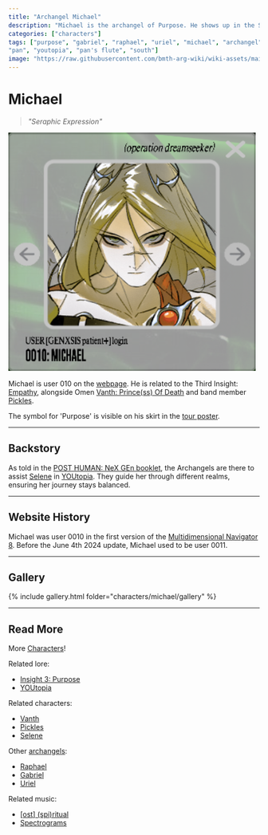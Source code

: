 ```yaml
---
title: "Archangel Michael"
description: "Michael is the archangel of Purpose. He shows up in the South of YOUtopia on Selene's map."
categories: ["characters"]
tags: ["purpose", "gabriel", "raphael", "uriel", "michael", "archangel", "selene's map", 
"pan", "youtopia", "pan's flute", "south"]
image: "https://raw.githubusercontent.com/bmth-arg-wiki/wiki-assets/main/characters/michael/michael-300x300.png"
---
```

# Michael

> *"Seraphic Expression"*

![Avatar for Michael](https://raw.githubusercontent.com/bmth-arg-wiki/wiki-assets/main/characters/michael/10michael.png)

Michael is user 010 on the [webpage](../webpage). He is related to the Third Insight: 
[Empathy](../lore/insight2-empathy), alongside Omen [Vanth: Prince(ss) Of Death](vanth) 
and band member [Pickles](pickles).

The symbol for 'Purpose' is visible on his skirt in the [tour poster](#gallery).

***

## Backstory

As told in the [POST HUMAN: NeX GEn booklet](../lore/booklet), 
the Archangels are there to assist [Selene](selene) in [YOUtopia](../lore/youtopia).
They guide her through different realms, ensuring her journey stays balanced.

***

## Website History

Michael was user 0010 in the first version of the [Multidimensional Navigator 8](../webpage).
Before the June 4th 2024 update, Michael used to be user 0011.

***

## Gallery

{% include gallery.html folder="characters/michael/gallery" %}

***

## Read More

More [Characters](characters)!

Related lore:

- [Insight 3: Purpose](../lore/insight3-purpose)
- [YOUtopia](../lore/youtopia)

Related characters:

- [Vanth](vanth)
- [Pickles](pickles)
- [Selene](selene)

Other [archangels](characters#the-archangels):

- [Raphael](raphael)
- [Gabriel](gabriel)
- [Uriel](uriel)

Related music:

- [[ost] (spi)ritual](../music/song-spiritual)
- [Spectrograms](../music/spectrograms)